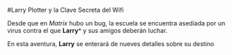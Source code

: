 #Larry Plotter y la Clave Secreta del Wifi

Desde que en *Matrix* hubo un bug, la escuela se encuentra asediada por un virus contra el que **Larry^** y 
sus amigos deberán luchar.

En esta aventura, **Larry** se enterará de nueves detalles sobre su destino
